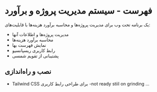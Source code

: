 # فهرست - سیستم مدیریت پروژه و برآورد

یک برنامه تحت وب برای مدیریت پروژه‌ها و محاسبه برآورد هزینه‌ها با قابلیت‌های:
- مدیریت پروژه‌ها و اطلاعات آنها
- محاسبه برآورد هزینه‌ها
- نمایش فهرست بها
- رابط کاربری ریسپانسیو
- پشتیبانی از تقویم شمسی

## نصب و راه‌اندازی

- Tailwind CSS برای طراحی رابط کاربری
-not ready stiil on grinding ...
